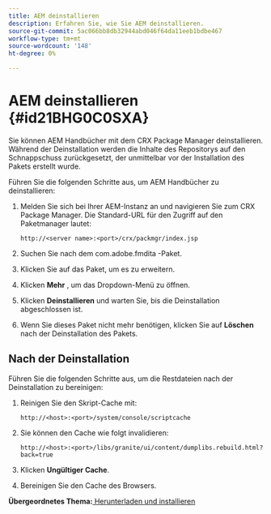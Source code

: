 ```yaml
---
title: AEM deinstallieren
description: Erfahren Sie, wie Sie AEM deinstallieren.
source-git-commit: 5ac066bb8db32944abd046f64da11eeb1bdbe467
workflow-type: tm+mt
source-wordcount: '148'
ht-degree: 0%

---
```



# AEM deinstallieren {#id21BHG0C0SXA}

Sie können AEM Handbücher mit dem CRX Package Manager deinstallieren. Während der Deinstallation werden die Inhalte des Repositorys auf den Schnappschuss zurückgesetzt, der unmittelbar vor der Installation des Pakets erstellt wurde.

Führen Sie die folgenden Schritte aus, um AEM Handbücher zu deinstallieren:

1. Melden Sie sich bei Ihrer AEM-Instanz an und navigieren Sie zum CRX Package Manager. Die Standard-URL für den Zugriff auf den Paketmanager lautet:

   ```http
   http://<server name>:<port>/crx/packmgr/index.jsp
   ```

1. Suchen Sie nach dem com.adobe.fmdita -Paket.
1. Klicken Sie auf das Paket, um es zu erweitern.
1. Klicken **Mehr** , um das Dropdown-Menü zu öffnen.
1. Klicken **Deinstallieren** und warten Sie, bis die Deinstallation abgeschlossen ist.
1. Wenn Sie dieses Paket nicht mehr benötigen, klicken Sie auf **Löschen** nach der Deinstallation des Pakets.

## Nach der Deinstallation

Führen Sie die folgenden Schritte aus, um die Restdateien nach der Deinstallation zu bereinigen:

1. Reinigen Sie den Skript-Cache mit:

   ```http
   http://<host>:<port>/system/console/scriptcache
   ```

1. Sie können den Cache wie folgt invalidieren:

   ```http
   http://<host>:<port>/libs/granite/ui/content/dumplibs.rebuild.html?back=true
   ```

1. Klicken **Ungültiger Cache**.
1. Bereinigen Sie den Cache des Browsers.

**Übergeordnetes Thema:**[ Herunterladen und installieren](download-install.md)

